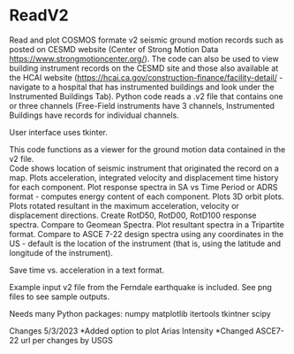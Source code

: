 # ReadV2

Read and plot COSMOS formate v2 seismic ground motion records such as posted on CESMD website (Center of Strong Motion Data https://www.strongmotioncenter.org/). The code can also be used to view building instrument records on the CESMD site and those also available at the HCAI website (https://hcai.ca.gov/construction-finance/facility-detail/ - navigate to a hospital that has instrumented buildings and look under the Instrumented Buildings Tab). Python code reads a .v2 file that contains one or three channels (Free-Field instruments have 3 channels, Instrumented Buildings have records for individual channels. 

User interface uses tkinter.

This code functions as a viewer for the ground motion data contained in the v2 file.  
Code shows location of seismic instrument that originated the record on a map. Plots acceleration, integrated velocity and displacement time history for each component. Plot response spectra in SA vs Time Period or ADRS format - computes energy content of each component. Plots 3D orbit plots. Plots rotated resultant in the maximum acceleration, velocity or displacement directions. Create RotD50, RotD00, RotD100 response spectra. Compare to Geomean Spectra. Plot resultant spectra in a Tripartite format. Compare to ASCE 7-22 design spectra using any coordinates in the US - default is the location of the instrument (that is, using the latitude and longitude of the instrument). 

Save time vs. acceleration in a text format.

Example input v2 file from the Ferndale earthquake is included.  See png files to see sample outputs.

Needs many Python packages: numpy matplotlib itertools tkintner scipy


Changes 5/3/2023
  *Added option to plot Arias Intensity
  *Changed ASCE7-22 url per changes by USGS
